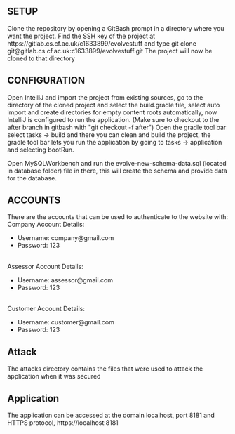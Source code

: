 <h2>SETUP</h2>
Clone the repository by opening a GitBash prompt in a directory
where you want the project. Find the SSH key of the project at
https://gitlab.cs.cf.ac.uk/c1633899/evolvestuff and type
git clone git@gitlab.cs.cf.ac.uk:c1633899/evolvestuff.git
The project will now be cloned to that directory
<br>
<h2>CONFIGURATION</h2>
Open IntelliJ and import the project from existing sources, go to
the directory of the cloned project and select the build.gradle file,
select auto import and create directories for empty content roots
automatically, now IntelliJ is configured to run the application.
(Make sure to checkout to the after branch in gitbash with "git checkout -f after")
Open the gradle tool bar select tasks -> build and there you can
clean and build the project, the gradle tool bar lets you run the application
by going to tasks -> application and selecting bootRun.
<br>

Open MySQLWorkbench and run the evolve-new-schema-data.sql (located in database folder) file
in there, this will create the schema and provide data for the
database.
<br>
<h2>ACCOUNTS</h2>
There are the accounts that can be used to authenticate to the website with:
<br>
Company Account Details:
<ul>
<li>Username: company@gmail.com</li>
<li>Password: 123</li>
</ul>
<br>
Assessor Account Details:
<ul>
<li>Username: assessor@gmail.com</li>
<li>Password: 123</li>
</ul>
<br>
Customer Account Details:
<ul>
<li>Username: customer@gmail.com</li>
<li>Password: 123</li>
</ul>

<h2>Attack</h2>
The attacks directory contains the files that were used to attack the
application when it was secured

<h2>Application</h2>
The application can be accessed at the domain localhost, port 8181 and HTTPS protocol,
https://localhost:8181